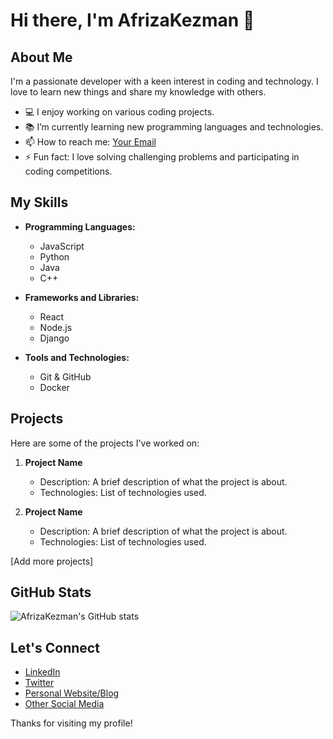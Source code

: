 # Hi there, I'm AfrizaKezman 👋

## About Me

I'm a passionate developer with a keen interest in coding and technology. I love to learn new things and share my knowledge with others.

- 💻 I enjoy working on various coding projects.
- 📚 I’m currently learning new programming languages and technologies.
- 📫 How to reach me: [Your Email](mailto:your.email@example.com)
- ⚡ Fun fact: I love solving challenging problems and participating in coding competitions.

## My Skills

- **Programming Languages:**
  - JavaScript
  - Python
  - Java
  - C++


- **Frameworks and Libraries:**
  - React
  - Node.js
  - Django


- **Tools and Technologies:**
  - Git & GitHub
  - Docker


## Projects

Here are some of the projects I've worked on:

1. **Project Name**
   - Description: A brief description of what the project is about.
   - Technologies: List of technologies used.


2. **Project Name**
   - Description: A brief description of what the project is about.
   - Technologies: List of technologies used.


[Add more projects]

## GitHub Stats

![AfrizaKezman's GitHub stats](https://github-readme-stats.vercel.app/api?username=AfrizaKezman&show_icons=true&theme=radical)

## Let's Connect

- [LinkedIn](#)
- [Twitter](#)
- [Personal Website/Blog](#)
- [Other Social Media](#)

Thanks for visiting my profile!
